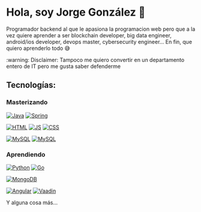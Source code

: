 # Hola, soy Jorge González 👋

Programador backend al que le apasiona la programacion web pero que a la vez quiere aprender a ser blockchain developer, big data engineer, android/ios developer, devops master, cybersecurity engineer... En fin, que quiero aprenderlo todo  😅
<p>
:warning: Disclaimer: Tampoco me quiero convertir en un departamento entero de IT pero me gusta saber defenderme


## Tecnologías:

### Masterizando
[![Java](https://img.shields.io/badge/Java-F77800?style=for-the-badge&logo=oracle&logoColor=white&labelColor=101010)]()
[![Spring](https://img.shields.io/badge/Spring-2CC40A?style=for-the-badge&logo=spring&logoColor=white&labelColor=101010)]()

[![HTML](https://img.shields.io/badge/Html-F77800?style=for-the-badge&logo=html5&logoColor=white&labelColor=101010)]()
[![JS](https://img.shields.io/badge/Javascript-FFF300?style=for-the-badge&logo=javascript&logoColor=white&labelColor=101010)]()
[![CSS](https://img.shields.io/badge/Css-1C6CE0?style=for-the-badge&logo=css3&logoColor=white&labelColor=101010)]()

[![MySQL](https://img.shields.io/badge/MySQL-FFFFFF?style=for-the-badge&logo=mysql&logoColor=white&labelColor=101010)]()
[![MySQL](https://img.shields.io/badge/Oracle-FF0000?style=for-the-badge&logo=oracle&logoColor=white&labelColor=101010)]()

### Aprendiendo
[![Python](https://img.shields.io/badge/Python-yellow?style=for-the-badge&logo=python&logoColor=white&labelColor=101010)]()
[![Go](https://img.shields.io/badge/Go-00B9A9?style=for-the-badge&logo=Go&logoColor=white&labelColor=101010)]()
  
[![MongoDB](https://img.shields.io/badge/MongoDB-47A248?style=for-the-badge&logo=mongodb&logoColor=white&labelColor=101010)]()
  
[![Angular](https://img.shields.io/badge/Angular-C80000?style=for-the-badge&logo=angular&logoColor=white&labelColor=101010)]()
[![Vaadin](https://img.shields.io/badge/Vaadin-0036FF?style=for-the-badge&logo=Vaadin&logoColor=white&labelColor=101010)]()


Y alguna cosa más...
